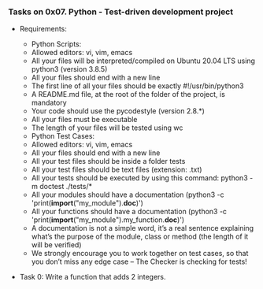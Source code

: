 ### Tasks on 0x07. Python - Test-driven development project

- Requirements:
	- Python Scripts:
	* Allowed editors: vi, vim, emacs
	* All your files will be interpreted/compiled on Ubuntu 20.04 LTS using python3 (version 3.8.5)
	* All your files should end with a new line
	* The first line of all your files should be exactly #!/usr/bin/python3
	* A README.md file, at the root of the folder of the project, is mandatory
	* Your code should use the pycodestyle (version 2.8.\*)
	* All your files must be executable
	* The length of your files will be tested using wc
	- Python Test Cases:
	* Allowed editors: vi, vim, emacs
	* All your files should end with a new line
	* All your test files should be inside a folder tests
	* All your test files should be text files (extension: .txt)
	* All your tests should be executed by using this command: python3 -m doctest ./tests/\*
	* All your modules should have a documentation (python3 -c 'print(__import__("my_module").__doc__)')
	* All your functions should have a documentation (python3 -c 'print(__import__("my_module").my_function.__doc__)')
	* A documentation is not a simple word, it’s a real sentence explaining what’s the purpose of the module, class or method (the length of it will be verified)
	* We strongly encourage you to work together on test cases, so that you don’t miss any edge case – The Checker is checking for tests!

- Task 0: Write a function that adds 2 integers.

